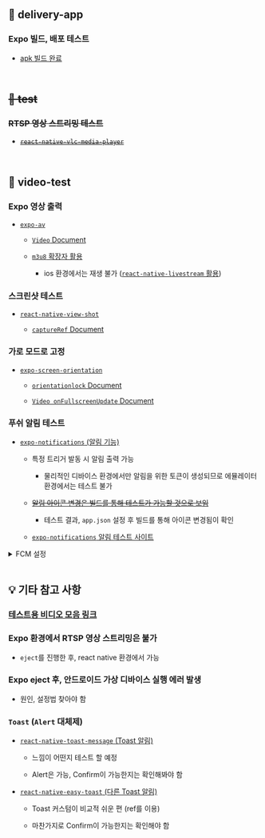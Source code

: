 ## 📂 delivery-app

### Expo 빌드, 배포 테스트

- [apk 빌드 완료](https://www.notion.so/hyungjinhan/Expo-Window-IOS-c9a32d8282b84d36909cf9ff98f3a763?pvs=4#41014ccbaefb483cb2db7104981ee2fd)

<br/>

## ~~📂 test~~

### ~~RTSP 영상 스트리밍 테스트~~

- ~~[`react-native-vlc-media-player`](https://github.com/razorRun/react-native-vlc-media-player)~~

<br/>

## 📂 video-test

### Expo 영상 출력

- [`expo-av`](https://docs.expo.dev/versions/latest/sdk/av/)

  - [`Video` Document](https://docs.expo.dev/versions/latest/sdk/video/#video)

  - [`m3u8` 확장자 활용](https://gist.github.com/lucky-c/91d96977f913d54f723b64c34ce03fac)

    - ios 환경에서는 재생 불가 ([`react-native-livestream` 활용](https://docs.api.video/docs/react-native-livestream-component))

### 스크린샷 테스트

- [`react-native-view-shot`](https://github.com/gre/react-native-view-shot)

  - [`captureRef` Document](https://docs.expo.dev/versions/latest/sdk/captureRef/#capturerefview-options)

### 가로 모드로 고정

- [`expo-screen-orientation`](https://docs.expo.dev/versions/latest/sdk/screen-orientation/)

  - [`orientationlock` Document](https://docs.expo.dev/versions/latest/sdk/screen-orientation/#screenorientationlockasyncorientationlock)

  - [`Video onFullscreenUpdate` Document](https://docs.expo.dev/versions/latest/sdk/video/#videofullscreenupdate)

### 푸쉬 알림 테스트

- [`expo-notifications` (알림 기능)](https://docs.expo.dev/versions/latest/sdk/notifications)

  - 특정 트리거 발동 시 알림 출력 가능

    - 물리적인 디바이스 환경에서만 알림을 위한 토큰이 생성되므로 에뮬레이터 환경에서는 테스트 불가

  - ~~[알림 아이콘 변경은 빌드를 통해 테스트가 가능할 것으로 보임](https://velog.io/@hhhminme/%EC%95%84%EC%A7%81%EB%8F%84-Push-Notification-%EC%9C%BC%EB%A1%9C-%EA%B3%A0%EC%83%9D%ED%95%98%EC%84%B8%EC%9A%94-Expo-Notification)~~

    - 테스트 결과, `app.json` 설정 후 빌드를 통해 아이콘 변경됨이 확인

  - [`expo-notifications` 알림 테스트 사이트](https://expo.dev/notifications)

<details>
  <summary>FCM 설정</summary>

1.  Firebase 프로젝트 생성

2.  프로젝트에 안드로이드 앱 추가

    <img src='./video-test/assets/firebase.png' width='50%'>

3.  해당 프로젝트의 안드로이드 패키지 이름과 동일하게 입력 및 앱 등록

    <img src='./video-test/assets/androidAdd.png' width='50%'>

4.  해당 `google-services.json` 파일을 다운로드 후, 안내에 따라 설정

    <img src='./video-test/assets/googleService.png' width='50%'>

5.  Firebase SDK 추가는 다음으로 넘어가기

6.  앱을 실행하여 설치 확인은 이 단계 건너뛰기로 넘어가기

7.  Firebase 프로젝트의 설정에서 클라우드 메시징 탭을 통해 `Cloud Messaging API` 서버 키 활용

    <img src='./video-test/assets/projectSetting.png' width='50%'>

    - 서버 키가 없다면 Google Cloud Service를 통해 `Cloud Messaging API` 사용 설정을 별도로 진행

8.  해당 프로젝트의 `app.json`에서 `google-services.json` 파일과 연동

    ```json
    "expo": {
      "android": {
        "package": "com.odndevel.videotest",
        "googleServicesFile": "./google-services.json",
      },
    }
    ```

9.  `expo push:android:upload --api-key <Cloud-Messaging-API-서버-키>` 터미널에 입력으로 FCM 토큰 값 입력

10. Expo 대쉬보드로 이동 후 `Credentials` 탭으로 이동하여 확인 가능

      <img src='./video-test/assets/expoCredentials.png' width='50%'>

</details>

<br/>

## 💡 기타 참고 사항

### [테스트용 비디오 모음 링크](https://gist.github.com/jsturgis/3b19447b304616f18657)

### Expo 환경에서 RTSP 영상 스트리밍은 불가

- `eject`를 진행한 후, react native 환경에서 가능

### Expo eject 후, 안드로이드 가상 디바이스 실행 에러 발생

- 원인, 설정법 찾아야 함

### `Toast` (`Alert` 대체제)

- [`react-native-toast-message` (Toast 알림)](https://github.com/calintamas/react-native-toast-message)

  - 느낌이 어떤지 테스트 할 예정

  - Alert은 가능, Confirm이 가능한지는 확인해봐야 함

- [`react-native-easy-toast` (다른 Toast 알림)](https://github.com/crazycodeboy/react-native-easy-toast)

  - Toast 커스텀이 비교적 쉬운 편 (ref를 이용)

  - 마찬가지로 Confirm이 가능한지는 확인해야 함

